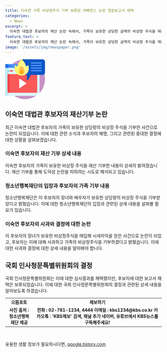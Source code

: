 ```yaml
---
title: 이숙연 가족 비상장주식 기부 보류된 아빠찬스 논란 청문보고서 채택
categories:
  - News
excerpt: >
  이숙연 대법관 후보자의 재산 논란 속에서, 가족이 보유한 상당한 금액의 비상장 주식을 재산 기부하는 결정을 내렸다. 후보자의 장녀가 화장품 R&D 기업의 주식을 기부한 것으로 알려졌으며, 배우자 역시 일부 주식을 사회복지 목적으로 기부했다. 논란이 불거짐에 따라 후보자는 공식 사과를 표명하고 인사청문회를 앞두고 비상장주식 기부를 공표했다. 또한, 부적절한 발언을 한 것에 대해 사과하며 관련 회사에서 모든 역할을 사임하기로 했다. 인사청문특별위원회는 후보자에 대한 보고서 채택을 보류한 상태이다.
feature_text: >
  이숙연 대법관 후보자의 재산 논란 속에서, 가족이 보유한 상당한 금액의 비상장 주식을 재산 기부하는 결정을 내렸다. 후보자의 장녀가 화장품 R&D 기업의 주식을 기부한 것으로 알려졌으며, 배우자 역시 일부 주식을 사회복지 목적으로 기부했다. 논란이 불거짐에 따라 후보자는 공식 사과를 표명하고 인사청문회를 앞두고 비상장주식 기부를 공표했다. 또한, 부적절한 발언을 한 것에 대해 사과하며 관련 회사에서 모든 역할을 사임하기로 했다. 인사청문특별위원회는 후보자에 대한 보고서 채택을 보류한 상태이다.
image: '/assets/img/newspaper.png'
---
```


<p><img src="/assets/img/news.png" alt="rentncar 속보" /></p>

<h2 data-ke-size="size26">이숙연 대법관 후보자의 재산기부 논란</h2>

<p data-ke-size="size16">최근 이숙연 대법관 후보자의 가족이 보유한 상당량의 비상장 주식을 기부한 사건으로 논란이 되었습니다. 이에 대한 관련 소식과 후보자의 해명, 그리고 관련된 중대한 결정에 대한 상황을 살펴보겠습니다.</p>

<h3><b>이숙연 후보자의 재산 기부 상세 내용</b></h3>

<p data-ke-size="size16">이숙연 후보자의 가족이 보유한 비상장 주식을 재산 기부한 내용이 상세히 밝혀졌습니다. 재산 기부를 통해 도덕성 논란을 피하려는 시도로 해석되고 있습니다.</p>

<h3>청소년행복재단의 입장과 후보자의 가족 기부 내용</h3>

<p data-ke-size="size16">청소년행복재단은 이 후보자의 장녀와 배우자가 보유한 상당량의 비상장 주식을 기부받았다고 밝혔습니다. 이에 대한 청소년행복재단의 입장과 관련된 상세 내용을 살펴볼 필요가 있습니다.</p>

<h3>이숙연 후보자의 사과와 결정에 대한 논란</h3>

<p data-ke-size="size16">이 후보자의 장녀가 보유한 비상장주식을 매입해 시세차익을 얻은 사건으로 논란이 되었고, 후보자는 이에 대해 사과하고 가족의 비상장주식을 기부하겠다고 밝혔습니다. 이에 대한 사과와 결정에 대한 상세 내용을 알아봐야 합니다.</p>

<h2><b>국회 인사청문특별위원회의 결정</b></h2>

<p data-ke-size="size16">국회 인사청문특별위원회는 이에 대한 심사결과를 채택했지만, 후보자에 대한 보고서 채택은 보류되었습니다. 이에 대한 국회 인사청문특별위원회의 결정과 관련된 상세 내용을 알아보도록 하겠습니다.</p>

<table>
    <tr>
        <td style="text-align: center; height: 17px;"><b>으뜸포토</b></td>
        <td style="text-align: center; height: 17px;"><b>제보하기</b></td>
    </tr>
    <tr>
        <td style="text-align: center; height: 17px;"><b>사진 출처 : 청소년행복재단 제공</b></td>
        <td style="text-align: center; height: 17px;"><b>전화 : 02-781-1234, 4444 이메일 : kbs1234@kbs.co.kr 카카오톡 : 'KBS제보' 검색, 채널 추가 네이버, 유튜브에서 KBS뉴스를 구독해주세요!</b></td>
    </tr>
</table>

<p data-ke-size="size16">&nbsp;</p>
유용한 생활 정보가 필요하시다면, <a href="https://qoogle.tistory.com" rel="dofollow">qoogle.tistory.com</a>


